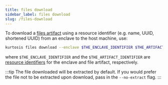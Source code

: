 ```yaml
---
title: files download
sidebar_label: files download
slug: /files-download
---
```


To download a [files artifact](../files-artifacts.md) using a resource identifier (e.g. name, UUID, shortened UUID) from an enclave to the host machine, use:

```bash
kurtosis files download --enclave $THE_ENCLAVE_IDENTIFIER $THE_ARTIFACT_IDENTIFIER $FILE_DESTINATION_PATH
```
where `$THE_ENCLAVE_IDENTIFIER` and the `$THE_ARTIFACT_IDENTIFIER` are [resource identifiers](../resource-identifier.md) for the enclave and file artifact, respectively. 

:::tip
The file downloaded will be extracted by default. If you would prefer the file not to be extracted upon download, pass in the `--no-extract` flag.
:::